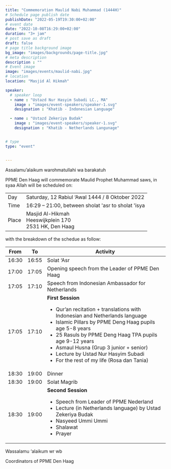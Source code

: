 ```yaml
---
title: "Commemoration Maulid Nabi Muhammad (1444H)"
# Schedule page publish date
publishDate: "2022-05-19T19:30:00+02:00"
# event date
date: "2022-10-08T16:29:00+02:00"
duration: "3+ jam"
# post save as draft
draft: false
# page title background image
bg_image: "images/backgrounds/page-title.jpg"
# meta description
description : ""
# Event image
image: "images/events/maulid-nabi.jpg"
# location
location: "Masjid Al Hikmah"

speaker:
  # speaker loop
  - name : "Ustazd Nur Hasyim Subadi LC., MA"
    image : "images/event-speakers/speaker-1.svg"
    designation : "Khatib - Indonesian Language"

  - name : "Ustazd Zekeriya Budak"
    image : "images/event-speakers/speaker-1.svg"
    designation : "Khatib - Netherlands Langunage"


# type
type: "event"


---
```

Assalamu’alaikum warohmatullahi wa barakatuh

PPME Den Haag will commemorate Maulid Prophet Muhammad saws,  in syaa Allah will be scheduled on:
<table>
<tr>
<td>Day</td><td>Saturday, 12 Rabiul ‘Awal 1444 / 8 Oktober 2022</td>
<tr><td>Time</td><td>16:29 – 21:00, between sholat 'asr to sholat 'isya</td>
<tr><td>Place</td><td>Masjid Al-Hikmah<br/>Heeswijkplein 170<br/>2531 HK, Den Haag</td>
</table>

with the breakdown of the schedue as follow:

| From | To | Activity |
|----|----|---|
| 16:30 | 16:55 | Solat ‘Asr |
| 17:00 | 17:05 | Opening speech from the Leader of PPME Den Haag |
| 17:05 | 17:10 | Speech from Indonesian Ambassador for Netherlands |
| 17:05 | 17:10 | **First Session**<ul><li>Qur’an recitation + translations with Indonesian and Netherlands language</li><li>Islamic Pillars by PPME Deng Haag pupils age 5-8 years</li><li>25 Rasuls by PPME Deng Haag TPA pupils age 9-12 years</li><li>Asmaul Husna (Grup 3 junior + senior)</li><li>Lecture by Ustad Nur Hasyim Subadi</li><li>For the rest of my life (Rosa dan Tania)</li></ul> |
| 18:30 | 19:00 | Dinner |
| 18:30 | 19:00 | Solat Magrib |
| 18:30 | 19:00 | **Second Session**<ul><li>Speech from Leader of PPME Nederland</li><li>Lecture (in Netherlands language) by Ustad Zekeriya Budak</li><li>Nasyeed Ummi Ummi</li><li>Shalawat</li><li>Prayer</li></ul>


<!---
Acara juga dapat disimak secara online melalui Youtube.


#### YouTube Video

{{< youtube id="ycBqGbdb4Ao" title="Safari Da'wah UBM" >}}


-->



Wassalamu ‘alaikum wr wb

Coordinators of PPME Den Haag
